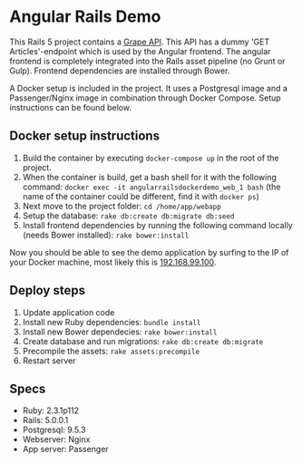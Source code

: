 # Angular Rails Demo

This Rails 5 project contains a [Grape API](https://github.com/ruby-grape/grape). This API has a dummy 'GET Articles'-endpoint which is used by the Angular frontend. The angular frontend is completely integrated into the Rails asset pipeline (no Grunt or Gulp). Frontend dependencies are installed through Bower.

A Docker setup is included in the project. It uses a Postgresql image and a Passenger/Nginx image in combination through Docker Compose. Setup instructions can be found below. 

## Docker setup instructions

1. Build the container by executing `docker-compose up` in the root of the project.
2. When the container is build, get a bash shell for it with the following command: `docker exec -it angularrailsdockerdemo_web_1 bash` (the name of the container could be different, find it with `docker ps`)
3. Next move to the project folder: `cd /home/app/webapp`
4. Setup the database: `rake db:create db:migrate db:seed`
5. Install frontend dependencies by running the following command locally (needs Bower installed): `rake bower:install`

Now you should be able to see the demo application by surfing to the IP of your Docker machine, most likely this is [192.168.99.100](http://192.168.99.100).

## Deploy steps
1. Update application code
2. Install new Ruby dependencies: `bundle install`
3. Install new Bower dependecies: `rake bower:install`
4. Create database and run migrations: `rake db:create db:migrate`
5. Precompile the assets: `rake assets:precompile`
6. Restart server

## Specs

* Ruby: 2.3.1p112
* Rails: 5.0.0.1
* Postgresql: 9.5.3
* Webserver: Nginx
* App server: Passenger





